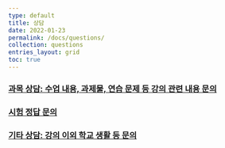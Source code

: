 ```yaml
---
type: default
title: 상담
date: 2022-01-23
permalink: /docs/questions/
collection: questions
entries_layout: grid
toc: true
---
```


### [과목 상담: 수업 내용, 과제물, 연습 문제 등 강의 관련 내용 문의](/docs/questions/about_teachings/)
### [시험 정답 문의](/docs/questions/about_exams/)
### [기타 상담: 강의 이외 학교 생활 등 문의](/docs/questions/about_others/)
